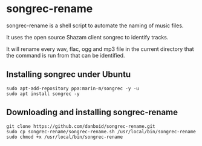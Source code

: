 # songrec-rename

songrec-rename is a shell script to automate the naming of music files.

It uses the open source Shazam client songrec to identify tracks.

It will rename every wav, flac, ogg and mp3 file in the current directory 
that the command is run from that can be identified.

## Installing songrec under Ubuntu

```
sudo apt-add-repository ppa:marin-m/songrec -y -u
sudo apt install songrec -y
```

## Downloading and installing songrec-rename

```
git clone https://github.com/danboid/songrec-rename.git
sudo cp songrec-rename/songrec-rename.sh /usr/local/bin/songrec-rename
sudo chmod +x /usr/local/bin/songrec-rename
```

